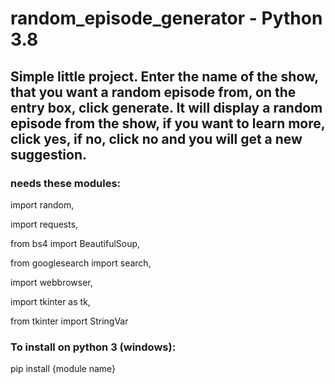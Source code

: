 # random_episode_generator - Python 3.8

## Simple little project. Enter the name of the show, that you want a random episode from, on the entry box, click generate. It will display a random episode from the show, if you want to learn more, click yes, if no, click no and you will get a new suggestion.

### needs these modules:

import random, 

import requests, 

from bs4 import BeautifulSoup, 

from googlesearch import search, 

import webbrowser, 

import tkinter as tk, 

from tkinter import StringVar

### To install on python 3 (windows):

pip install {module name}
